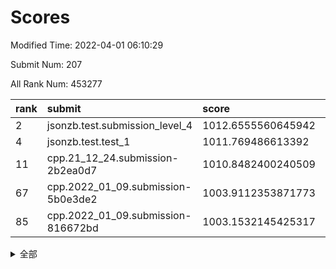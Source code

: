 # Scores

Modified Time: 2022-04-01 06:10:29

Submit Num: 207

All Rank Num: 453277

| rank |               submit               |       score        |       sigma        | pk_num |
| :--- | :--------------------------------- | :----------------- | :----------------- | :----- |
| 2    | jsonzb.test.submission_level_4     | 1012.6555560645942 | 0.8084297227906729 | 8760   |
| 4    | jsonzb.test.test_1                 | 1011.769486613392  | 0.779254148761491  | 8761   |
| 11   | cpp.21_12_24.submission-2b2ea0d7   | 1010.8482400240509 | 0.7998173609328928 | 8761   |
| 67   | cpp.2022_01_09.submission-5b0e3de2 | 1003.9112353871773 | 0.7073757488082041 | 8758   |
| 85   | cpp.2022_01_09.submission-816672bd | 1003.1532145425317 | 0.700162297033831  | 8755   |


<details>
<summary>全部</summary>

| rank |                 submit                 |       score        |       sigma        | pk_num |
| :--- | :------------------------------------- | :----------------- | :----------------- | :----- |
| 1    | gobigger.level_3.submission_level_3_19 | 1012.6762383591204 | 0.7873681684416951 | 8754   |
| 2    | jsonzb.test.submission_level_4         | 1012.6555560645942 | 0.8084297227906729 | 8760   |
| 3    | gobigger.level_3.submission_level_3_26 | 1011.9626264066484 | 0.767143940597735  | 8759   |
| 4    | jsonzb.test.test_1                     | 1011.769486613392  | 0.779254148761491  | 8761   |
| 5    | gobigger.level_3.submission_level_3_16 | 1011.7112425555649 | 0.767811026839049  | 8755   |
| 6    | gobigger.level_3.submission_level_3_11 | 1011.3334799902108 | 0.7631457259633934 | 8759   |
| 7    | gobigger.level_3.submission_level_3_31 | 1011.0446142878263 | 0.7599101467396565 | 8757   |
| 8    | gobigger.level_3.submission_level_3_27 | 1010.9398866197655 | 0.7605037477843892 | 8760   |
| 9    | gobigger.level_3.submission_level_3_13 | 1010.9095638279816 | 0.7544207032100235 | 8759   |
| 10   | gobigger.level_3.submission_level_3_30 | 1010.8501294555009 | 0.7442549905446284 | 8760   |
| 11   | cpp.21_12_24.submission-2b2ea0d7       | 1010.8482400240509 | 0.7998173609328928 | 8761   |
| 12   | gobigger.level_3.submission_level_3_18 | 1010.8035266572712 | 0.7842425520148136 | 8762   |
| 13   | gobigger.level_3.submission_level_3_9  | 1010.7723300264579 | 0.761285641731451  | 8761   |
| 14   | gobigger.level_3.submission_level_3_44 | 1010.7398523000855 | 0.7824164418861849 | 8755   |
| 15   | gobigger.level_3.submission_level_3_0  | 1010.6895225325454 | 0.7677594529805304 | 8758   |
| 16   | gobigger.level_3.submission_level_3_2  | 1010.605293378663  | 0.7762453775426228 | 8756   |
| 17   | gobigger.level_3.submission_level_3_46 | 1010.5555058384546 | 0.7716056901049666 | 8758   |
| 18   | gobigger.level_3.submission_level_3_28 | 1010.5485105547917 | 0.772685658006207  | 8760   |
| 19   | gobigger.level_3.submission_level_3_39 | 1010.5050409480823 | 0.7568953328964017 | 8759   |
| 20   | gobigger.level_3.submission_level_3_36 | 1010.5009526620195 | 0.7619528888662982 | 8763   |
| 21   | gobigger.level_3.submission_level_3_17 | 1010.3750031760966 | 0.776230800181812  | 8760   |
| 22   | gobigger.level_3.submission_level_3_7  | 1010.1951179724703 | 0.7643831235133848 | 8760   |
| 23   | gobigger.level_3.submission_level_3_14 | 1010.1933407341372 | 0.7677116789252428 | 8760   |
| 24   | gobigger.level_3.submission_level_3_20 | 1010.1419054099651 | 0.735631008576988  | 8766   |
| 25   | gobigger.level_3.submission_level_3_47 | 1010.119273663325  | 0.7621129492331488 | 8760   |
| 26   | gobigger.level_3.submission_level_3_8  | 1010.1024345960047 | 0.7503546876697339 | 8765   |
| 27   | gobigger.level_3.submission_level_3_43 | 1010.0378995957492 | 0.7580265545768545 | 8755   |
| 28   | gobigger.level_3.submission_level_3_6  | 1010.0191632857042 | 0.772324110975585  | 8759   |
| 29   | gobigger.level_3.submission_level_3_45 | 1009.8804096316437 | 0.7721097129121108 | 8759   |
| 30   | gobigger.level_3.submission_level_3_22 | 1009.8793555334239 | 0.756308546927262  | 8755   |
| 31   | gobigger.level_3.submission_level_3_37 | 1009.7793170693506 | 0.7571465939274723 | 8760   |
| 32   | gobigger.level_3.submission_level_3_35 | 1009.7610181342077 | 0.7456698632277475 | 8763   |
| 33   | gobigger.level_3.submission_level_3_12 | 1009.7268350387752 | 0.7596546748307983 | 8755   |
| 34   | gobigger.level_3.submission_level_3_38 | 1009.7153359967199 | 0.7443415988192483 | 8759   |
| 35   | gobigger.level_3.submission_level_3_5  | 1009.7071201665424 | 0.7645109997459526 | 8759   |
| 36   | gobigger.level_3.submission_level_3_40 | 1009.693986440657  | 0.7486281924261654 | 8755   |
| 37   | gobigger.level_3.submission_level_3_42 | 1009.6924778445414 | 0.7587223241889143 | 8760   |
| 38   | gobigger.level_3.submission_level_3_1  | 1009.6651091433691 | 0.7714196035917011 | 8760   |
| 39   | gobigger.level_3.submission_level_3_21 | 1009.6637428649241 | 0.7589606674106754 | 8762   |
| 40   | gobigger.level_3.submission_level_3_49 | 1009.6502648828264 | 0.7447541144048548 | 8758   |
| 41   | gobigger.level_3.submission_level_3_29 | 1009.4863985266322 | 0.7470119973255527 | 8762   |
| 42   | gobigger.level_3.submission_level_3_23 | 1009.4101239254985 | 0.7568544748358275 | 8766   |
| 43   | gobigger.level_3.submission_level_3_41 | 1009.3949464924144 | 0.7575958246102442 | 8758   |
| 44   | gobigger.level_3.submission_level_3_33 | 1009.3442395355452 | 0.7726407480544237 | 8756   |
| 45   | gobigger.level_3.submission_level_3_4  | 1009.3245066520193 | 0.7547186003293533 | 8755   |
| 46   | gobigger.level_3.submission_level_3_32 | 1009.3086378929091 | 0.760817321750864  | 8766   |
| 47   | gobigger.level_3.submission_level_3_10 | 1009.3083335446127 | 0.7539583787746811 | 8754   |
| 48   | gobigger.level_3.submission_level_3_48 | 1009.2563588628681 | 0.7550807828192095 | 8758   |
| 49   | gobigger.level_3.submission_level_3_34 | 1009.0346384707321 | 0.7685502228250453 | 8761   |
| 50   | gobigger.level_3.submission_level_3_15 | 1008.7672171704888 | 0.7383074329032703 | 8755   |
| 51   | gobigger.level_3.submission_level_3_25 | 1008.6007711027313 | 0.7279628223667314 | 8758   |
| 52   | gobigger.level_3.submission_level_3_24 | 1008.4712742210886 | 0.7280872422764946 | 8751   |
| 53   | gobigger.level_3.submission_level_3_3  | 1008.0992516887932 | 0.7441220072708296 | 8762   |
| 54   | gobigger.level_1.submission_level_1_0  | 1004.9136165657087 | 0.7182714775791698 | 8756   |
| 55   | gobigger.level_1.submission_level_1_32 | 1004.7623151167147 | 0.726396280591059  | 8764   |
| 56   | gobigger.level_1.submission_level_1_37 | 1004.5960807164273 | 0.7279736158391612 | 8763   |
| 57   | gobigger.level_1.submission_level_1_22 | 1004.4902003924825 | 0.7140656075829702 | 8755   |
| 58   | gobigger.level_1.submission_level_1_36 | 1004.4551903942706 | 0.7156998523607867 | 8760   |
| 59   | gobigger.level_1.submission_level_1_21 | 1004.4454841931755 | 0.7083956111505019 | 8760   |
| 60   | gobigger.level_1.submission_level_1_30 | 1004.3230563271202 | 0.7006332524458312 | 8762   |
| 61   | gobigger.level_1.submission_level_1_1  | 1004.2610329762364 | 0.7186006498396599 | 8761   |
| 62   | gobigger.level_1.submission_level_1_47 | 1004.2183556751795 | 0.7011975469416326 | 8761   |
| 63   | gobigger.level_1.submission_level_1_48 | 1004.1140037598195 | 0.7255123461864605 | 8759   |
| 64   | gobigger.level_1.submission_level_1_42 | 1004.0760834409136 | 0.7167786278676185 | 8763   |
| 65   | gobigger.level_1.submission_level_1_38 | 1004.0254602796474 | 0.7115868821847167 | 8756   |
| 66   | gobigger.level_1.submission_level_1_13 | 1003.9322114098643 | 0.7086577426500335 | 8761   |
| 67   | cpp.2022_01_09.submission-5b0e3de2     | 1003.9112353871773 | 0.7073757488082041 | 8758   |
| 68   | gobigger.level_1.submission_level_1_28 | 1003.7749335937825 | 0.7231190949333893 | 8763   |
| 69   | gobigger.level_1.submission_level_1_41 | 1003.7618838753422 | 0.7140130212874528 | 8756   |
| 70   | gobigger.level_1.submission_level_1_46 | 1003.7617923447277 | 0.7117099263638877 | 8759   |
| 71   | gobigger.level_1.submission_level_1_44 | 1003.7322370979065 | 0.7042016399221565 | 8760   |
| 72   | gobigger.level_1.submission_level_1_5  | 1003.7240492284895 | 0.7143964092061048 | 8755   |
| 73   | gobigger.level_1.submission_level_1_29 | 1003.7080225386159 | 0.7189271568480162 | 8761   |
| 74   | gobigger.level_1.submission_level_1_31 | 1003.6831118720227 | 0.7156783124715381 | 8762   |
| 75   | gobigger.level_1.submission_level_1_16 | 1003.5409080680631 | 0.705567792324063  | 8766   |
| 76   | gobigger.level_1.submission_level_1_35 | 1003.526126719724  | 0.7124782504595368 | 8757   |
| 77   | gobigger.level_1.submission_level_1_7  | 1003.4472155995646 | 0.7088710417222496 | 8754   |
| 78   | gobigger.level_1.submission_level_1_15 | 1003.3722225070034 | 0.7275620640125586 | 8764   |
| 79   | gobigger.level_1.submission_level_1_4  | 1003.344422356329  | 0.7116894435017955 | 8759   |
| 80   | gobigger.level_1.submission_level_1_39 | 1003.3273388103678 | 0.718208944615567  | 8762   |
| 81   | gobigger.level_1.submission_level_1_49 | 1003.3213177029902 | 0.7236933325988658 | 8763   |
| 82   | gobigger.level_1.submission_level_1_20 | 1003.310325569614  | 0.7136963761025734 | 8764   |
| 83   | gobigger.level_1.submission_level_1_12 | 1003.2610115671467 | 0.7129909861828966 | 8757   |
| 84   | gobigger.level_1.submission_level_1_26 | 1003.2544134527178 | 0.7220964050184826 | 8764   |
| 85   | cpp.2022_01_09.submission-816672bd     | 1003.1532145425317 | 0.700162297033831  | 8755   |
| 86   | gobigger.level_1.submission_level_1_33 | 1003.1441845563278 | 0.7095672052140951 | 8761   |
| 87   | gobigger.level_1.submission_level_1_43 | 1003.1388792751777 | 0.709991270511105  | 8760   |
| 88   | gobigger.level_1.submission_level_1_34 | 1003.1232114398321 | 0.7115563293781616 | 8760   |
| 89   | gobigger.level_1.submission_level_1_40 | 1003.1046018028968 | 0.7240097143917059 | 8761   |
| 90   | gobigger.level_1.submission_level_1_18 | 1003.0334579583921 | 0.7057404115253639 | 8760   |
| 91   | gobigger.level_1.submission_level_1_25 | 1002.8812965318925 | 0.7218693224376963 | 8756   |
| 92   | gobigger.level_1.submission_level_1_14 | 1002.7566231871116 | 0.7018032991650778 | 8757   |
| 93   | gobigger.level_1.submission_level_1_6  | 1002.7035207687488 | 0.7059810404179111 | 8756   |
| 94   | gobigger.level_1.submission_level_1_2  | 1002.6973006610561 | 0.7126308926678708 | 8759   |
| 95   | gobigger.level_1.submission_level_1_24 | 1002.6458537548921 | 0.7188997508816578 | 8760   |
| 96   | gobigger.level_1.submission_level_1_9  | 1002.5937351365021 | 0.7153723892360089 | 8758   |
| 97   | gobigger.level_1.submission_level_1_3  | 1002.5332184129672 | 0.7034053645601115 | 8754   |
| 98   | gobigger.level_1.submission_level_1_17 | 1002.4875434420187 | 0.7118123799559043 | 8760   |
| 99   | gobigger.level_1.submission_level_1_10 | 1002.4772506129418 | 0.706371206518803  | 8756   |
| 100  | gobigger.level_1.submission_level_1_45 | 1002.4034863344838 | 0.7120725968724558 | 8762   |
| 101  | gobigger.level_1.submission_level_1_8  | 1002.3738297582144 | 0.7140167072881628 | 8760   |
| 102  | gobigger.level_1.submission_level_1_19 | 1002.328642263169  | 0.7152406901710171 | 8763   |
| 103  | gobigger.level_1.submission_level_1_27 | 1002.2917373828788 | 0.7240163812914675 | 8761   |
| 104  | gobigger.level_1.submission_level_1_11 | 1002.2682869597    | 0.7073979553554748 | 8755   |
| 105  | gobigger.level_1.submission_level_1_23 | 1001.9357112775326 | 0.7069824643905385 | 8761   |
| 106  | gobigger.random.submission_random_11   | 996.9746004242637  | 0.7068398932541217 | 8764   |
| 107  | gobigger.random.submission_random_22   | 996.8563117114209  | 0.6979929599855585 | 8757   |
| 108  | gobigger.random.submission_random_39   | 996.8335495187148  | 0.6977655855220355 | 8755   |
| 109  | gobigger.random.submission_random_32   | 996.7740842500378  | 0.7175987966989429 | 8761   |
| 110  | gobigger.random.submission_random_21   | 996.708315939297   | 0.7255118736746888 | 8758   |
| 111  | gobigger.random.submission_random_48   | 996.6945284512286  | 0.7102984110303558 | 8759   |
| 112  | gobigger.random.submission_random_34   | 996.628667247652   | 0.7116933702265326 | 8757   |
| 113  | gobigger.random.submission_random_28   | 996.5676374944564  | 0.7209097060205847 | 8754   |
| 114  | gobigger.random.submission_random_0    | 996.5313858940887  | 0.7133612918135755 | 8759   |
| 115  | gobigger.random.submission_random_46   | 996.453870940381   | 0.7010900934163699 | 8756   |
| 116  | gobigger.random.submission_random_7    | 996.3434607262882  | 0.7130771349322833 | 8757   |
| 117  | gobigger.random.submission_random_38   | 996.3246800299024  | 0.6992736782304947 | 8761   |
| 118  | gobigger.random.submission_random_13   | 996.3042884459188  | 0.7185400560153314 | 8760   |
| 119  | gobigger.random.submission_random_17   | 996.2397712703669  | 0.7143207221656976 | 8759   |
| 120  | gobigger.random.submission_random_20   | 996.1677077644414  | 0.707404698345419  | 8758   |
| 121  | gobigger.random.submission_random_5    | 996.0550802670673  | 0.7149196346783105 | 8756   |
| 122  | gobigger.random.submission_random_2    | 996.0171242483717  | 0.7080737069785629 | 8758   |
| 123  | gobigger.random.submission_random_36   | 996.0144973698366  | 0.7110615121200192 | 8755   |
| 124  | gobigger.random.submission_random_23   | 996.0089683012212  | 0.7100240224174439 | 8761   |
| 125  | gobigger.random.submission_random_26   | 995.9908569973583  | 0.7078411347225927 | 8764   |
| 126  | gobigger.random.submission_random_6    | 995.9885036270794  | 0.7035403680268146 | 8760   |
| 127  | gobigger.random.submission_random_18   | 995.9874248256417  | 0.7231391966098301 | 8760   |
| 128  | gobigger.random.submission_random_12   | 995.9336261147942  | 0.7194368753433965 | 8757   |
| 129  | gobigger.random.submission_random_45   | 995.9153495022116  | 0.7150197487185929 | 8759   |
| 130  | gobigger.random.submission_random_35   | 995.9081382496888  | 0.7139790332532608 | 8755   |
| 131  | gobigger.random.submission_random_29   | 995.907929236995   | 0.7169178543851147 | 8758   |
| 132  | gobigger.random.submission_random_47   | 995.8492403121137  | 0.7179868244276154 | 8764   |
| 133  | gobigger.random.submission_random_1    | 995.8254906102655  | 0.7137898065548386 | 8756   |
| 134  | gobigger.random.submission_random_30   | 995.8208896176103  | 0.7138863668266022 | 8759   |
| 135  | gobigger.random.submission_random_19   | 995.8147853631685  | 0.718234830909032  | 8760   |
| 136  | gobigger.random.submission_random_42   | 995.7595640456717  | 0.7095776272663221 | 8756   |
| 137  | gobigger.random.submission_random_4    | 995.6656352190737  | 0.7102706335857493 | 8757   |
| 138  | gobigger.random.submission_random_37   | 995.6644360630124  | 0.7223086205768383 | 8759   |
| 139  | gobigger.random.submission_random_41   | 995.5898259168516  | 0.7083739551564009 | 8758   |
| 140  | gobigger.random.submission_random_24   | 995.5773681211999  | 0.7154116028239283 | 8764   |
| 141  | gobigger.random.submission_random_44   | 995.5626740411124  | 0.6984775647375232 | 8758   |
| 142  | gobigger.random.submission_random_31   | 995.5467773533884  | 0.6988095199449411 | 8759   |
| 143  | gobigger.random.submission_random_14   | 995.5310587526653  | 0.7026336965118641 | 8753   |
| 144  | gobigger.random.submission_random_33   | 995.5166173647683  | 0.7105456188735272 | 8758   |
| 145  | gobigger.random.submission_random_3    | 995.5051712383544  | 0.7341094444356835 | 8762   |
| 146  | gobigger.random.submission_random_10   | 995.4975212469149  | 0.7052197026290924 | 8764   |
| 147  | gobigger.random.submission_random_40   | 995.4495171392468  | 0.7254480327061368 | 8753   |
| 148  | gobigger.random.submission_random_49   | 995.4428281452266  | 0.7053271383458832 | 8758   |
| 149  | gobigger.random.submission_random_16   | 995.4321723447222  | 0.7173159617887943 | 8760   |
| 150  | gobigger.random.submission_random_43   | 995.4076807551619  | 0.7136116522533962 | 8759   |
| 151  | gobigger.random.submission_random_9    | 995.3298114095797  | 0.7095972586545864 | 8762   |
| 152  | gobigger.random.submission_random_25   | 995.273949878026   | 0.7166053626143505 | 8756   |
| 153  | gobigger.random.submission_random_8    | 994.9894446068103  | 0.7064244702876393 | 8764   |
| 154  | gobigger.random.submission_random_27   | 994.8751779214418  | 0.7203407037858093 | 8756   |
| 155  | gobigger.level_2.submission_level_2_21 | 994.7345781894501  | 0.7283487341472551 | 8757   |
| 156  | gobigger.level_2.submission_level_2_48 | 994.587286605799   | 0.7269637432828129 | 8754   |
| 157  | gobigger.level_2.submission_level_2_20 | 994.3245759360015  | 0.7166886941492471 | 8762   |
| 158  | gobigger.random.submission_random_15   | 994.2028713783743  | 0.7198802392474702 | 8757   |
| 159  | gobigger.level_2.submission_level_2_27 | 993.7287840981787  | 0.745601563079341  | 8758   |
| 160  | gobigger.level_2.submission_level_2_30 | 993.6209469607946  | 0.7413507712360488 | 8759   |
| 161  | gobigger.level_2.submission_level_2_45 | 993.5958372183907  | 0.739989069160943  | 8760   |
| 162  | gobigger.level_2.submission_level_2_47 | 993.3870738678455  | 0.7342666551802226 | 8760   |
| 163  | gobigger.level_2.submission_level_2_11 | 993.1356683190367  | 0.7326434886975377 | 8756   |
| 164  | gobigger.level_2.submission_level_2_14 | 993.1315703913666  | 0.7500401727398571 | 8755   |
| 165  | gobigger.level_2.submission_level_2_26 | 993.0752456571283  | 0.733633521602489  | 8759   |
| 166  | gobigger.level_2.submission_level_2_39 | 992.9298892656815  | 0.7329613367213031 | 8761   |
| 167  | gobigger.level_2.submission_level_2_13 | 992.900228778789   | 0.7299262668808073 | 8755   |
| 168  | gobigger.level_2.submission_level_2_38 | 992.8669437138138  | 0.7477682971644517 | 8753   |
| 169  | gobigger.level_2.submission_level_2_16 | 992.8008399470062  | 0.7493537813697576 | 8762   |
| 170  | gobigger.level_2.submission_level_2_42 | 992.7807072083401  | 0.7597693694966372 | 8757   |
| 171  | gobigger.level_2.submission_level_2_2  | 992.7337114863402  | 0.7265679440754836 | 8763   |
| 172  | gobigger.level_2.submission_level_2_15 | 992.6145793726188  | 0.7354420491159265 | 8760   |
| 173  | gobigger.level_2.submission_level_2_35 | 992.575313654049   | 0.7420659743566606 | 8758   |
| 174  | gobigger.level_2.submission_level_2_19 | 992.4932101415021  | 0.7670522937872019 | 8761   |
| 175  | gobigger.level_2.submission_level_2_6  | 992.4508439801889  | 0.746693202196703  | 8760   |
| 176  | gobigger.level_2.submission_level_2_22 | 992.4338429012498  | 0.7464906216914712 | 8760   |
| 177  | gobigger.level_2.submission_level_2_17 | 992.3955708579407  | 0.7428858464621232 | 8756   |
| 178  | gobigger.level_2.submission_level_2_31 | 992.3809766752566  | 0.7459458671142638 | 8757   |
| 179  | gobigger.level_2.submission_level_2_36 | 992.3446826621847  | 0.74211541497329   | 8762   |
| 180  | gobigger.level_2.submission_level_2_44 | 992.3370834774574  | 0.7568827590826831 | 8755   |
| 181  | gobigger.level_2.submission_level_2_8  | 992.2506379875471  | 0.7437333602805973 | 8754   |
| 182  | gobigger.level_2.submission_level_2_1  | 992.1892008961747  | 0.736368460357802  | 8761   |
| 183  | gobigger.level_2.submission_level_2_10 | 992.104359706852   | 0.7427077131712992 | 8762   |
| 184  | gobigger.level_2.submission_level_2_43 | 991.9719915541546  | 0.7453878753959653 | 8755   |
| 185  | gobigger.level_2.submission_level_2_37 | 991.8957368512824  | 0.7503620422578655 | 8760   |
| 186  | gobigger.level_2.submission_level_2_46 | 991.8848849343665  | 0.7338203882483193 | 8755   |
| 187  | gobigger.level_2.submission_level_2_24 | 991.8801886796444  | 0.7459838675244903 | 8762   |
| 188  | gobigger.level_2.submission_level_2_28 | 991.8473076768893  | 0.7377737413296572 | 8753   |
| 189  | gobigger.level_2.submission_level_2_40 | 991.5797124679402  | 0.7468104081146334 | 8762   |
| 190  | gobigger.level_2.submission_level_2_25 | 991.4838700203449  | 0.7347357061678935 | 8755   |
| 191  | gobigger.level_2.submission_level_2_23 | 991.4577793912476  | 0.7478484252420228 | 8759   |
| 192  | gobigger.level_2.submission_level_2_34 | 991.4082728077926  | 0.7512362892417639 | 8761   |
| 193  | gobigger.level_2.submission_level_2_3  | 991.3982778139958  | 0.7283343563433092 | 8759   |
| 194  | gobigger.level_2.submission_level_2_18 | 991.3672998518072  | 0.743135347364862  | 8760   |
| 195  | gobigger.level_2.submission_level_2_33 | 991.242423092118   | 0.7590182825199757 | 8757   |
| 196  | gobigger.level_2.submission_level_2_7  | 991.2178552794578  | 0.7335282896126152 | 8761   |
| 197  | gobigger.level_2.submission_level_2_41 | 991.1894370619809  | 0.7584967232277731 | 8763   |
| 198  | gobigger.level_2.submission_level_2_49 | 991.006802964026   | 0.7650838743359093 | 8761   |
| 199  | gobigger.level_2.submission_level_2_4  | 991.0059094544923  | 0.758106059896392  | 8754   |
| 200  | gobigger.level_2.submission_level_2_29 | 990.9161255519093  | 0.7591018496562336 | 8762   |
| 201  | gobigger.level_2.submission_level_2_0  | 990.8696509773644  | 0.7491610496191292 | 8758   |
| 202  | gobigger.level_2.submission_level_2_12 | 990.7264028200935  | 0.7764601279072938 | 8765   |
| 203  | gobigger.level_2.submission_level_2_5  | 990.5882166149732  | 0.7680339972920354 | 8754   |
| 204  | gobigger.level_2.submission_level_2_9  | 990.5585240286945  | 0.7768208678338236 | 8759   |
| 205  | gobigger.level_2.submission_level_2_32 | 990.2590904161239  | 0.7673054762213996 | 8760   |
| 206  | gobigger.none.submission_none_0        | 976.8852599763595  | 1.344411212403201  | 8759   |
| 207  | gobigger.none.submission_none_1        | 975.1145449763185  | 1.6255033346381405 | 8761   |

</details>